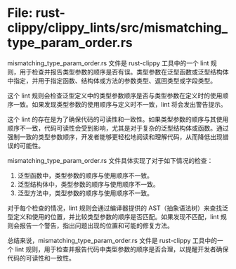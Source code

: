 # File: rust-clippy/clippy_lints/src/mismatching_type_param_order.rs

mismatching_type_param_order.rs 文件是 rust-clippy 工具中的一个 lint 规则，用于检查并报告类型参数的顺序是否有误。类型参数在泛型函数或泛型结构体中指定，并用于指定函数、结构体或方法的参数类型、返回类型或字段类型。

这个 lint 规则会检查泛型定义中的类型参数顺序是否与类型参数在定义时的使用顺序一致。如果发现类型参数的使用顺序与定义时不一致，lint 将会发出警告提示。

这个 lint 的存在是为了确保代码的可读性和一致性。如果类型参数的顺序与其使用顺序不一致，代码可读性会受到影响，尤其是对于复杂的泛型结构体或函数。通过强制一致的类型参数顺序，开发者能够更轻松地阅读和理解代码，从而降低出现错误的可能性。

mismatching_type_param_order.rs 文件具体实现了对于如下情况的检查：

1. 泛型函数中，类型参数的顺序与使用顺序不一致。
2. 泛型结构体中，类型参数的顺序与使用顺序不一致。
3. 泛型方法中，类型参数的顺序与使用顺序不一致。

对于每个检查的情况，lint 规则会通过编译器提供的 AST（抽象语法树）来查找泛型定义和使用的位置，并比较类型参数的顺序是否匹配。如果发现不匹配，lint 规则会报告一个警告，指出问题出现的位置和可能的修复方法。

总结来说，mismatching_type_param_order.rs 文件是 rust-clippy 工具中的一个 lint 规则，用于检查并报告代码中类型参数的顺序是否合理，以提醒开发者确保代码的可读性和一致性。

